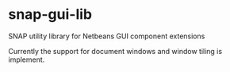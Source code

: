 # snap-gui-lib
SNAP utility library for Netbeans GUI component extensions

Currently the support for document windows and window tiling is implement.
